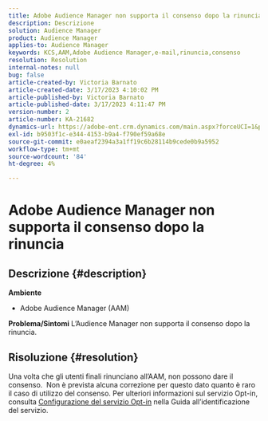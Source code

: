```yaml
---
title: Adobe Audience Manager non supporta il consenso dopo la rinuncia
description: Descrizione
solution: Audience Manager
product: Audience Manager
applies-to: Audience Manager
keywords: KCS,AAM,Adobe Audience Manager,e-mail,rinuncia,consenso
resolution: Resolution
internal-notes: null
bug: false
article-created-by: Victoria Barnato
article-created-date: 3/17/2023 4:10:02 PM
article-published-by: Victoria Barnato
article-published-date: 3/17/2023 4:11:47 PM
version-number: 2
article-number: KA-21682
dynamics-url: https://adobe-ent.crm.dynamics.com/main.aspx?forceUCI=1&pagetype=entityrecord&etn=knowledgearticle&id=a73aa527-dec4-ed11-83ff-6045bd0065f9
exl-id: b9503f1c-e344-4153-b9a4-f790ef59a68e
source-git-commit: e0aeaf2394a3a1ff19c6b28114b9cede0b9a5952
workflow-type: tm+mt
source-wordcount: '84'
ht-degree: 4%

---
```


# Adobe Audience Manager non supporta il consenso dopo la rinuncia

## Descrizione {#description}

<b>Ambiente</b>
- Adobe Audience Manager (AAM)

<b>Problema/Sintomi</b>
L’Audience Manager non supporta il consenso dopo la rinuncia.


## Risoluzione {#resolution}


Una volta che gli utenti finali rinunciano all’AAM, non possono dare il consenso.  Non è prevista alcuna correzione per questo dato quanto è raro il caso di utilizzo del consenso. Per ulteriori informazioni sul servizio Opt-in, consulta [Configurazione del servizio Opt-in](https://experienceleague.adobe.com/docs/id-service/using/implementation/opt-in-service/getting-started.html) nella Guida all’identificazione del servizio.
